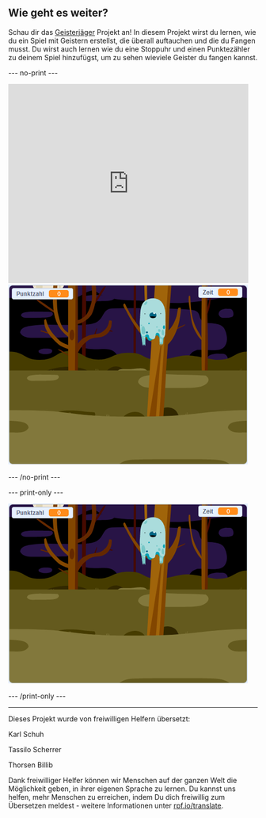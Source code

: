 ## Wie geht es weiter?

Schau dir das [Geisterjäger](https://projects.raspberrypi.org/de-DE/projects/ghostbusters?utm_source=pathway&utm_medium=whatnext&utm_campaign=projects) Projekt an! In diesem Projekt wirst du lernen, wie du ein Spiel mit Geistern erstellst, die überall auftauchen und die du Fangen musst. Du wirst auch lernen wie du eine Stoppuhr und einen Punktezähler zu deinem Spiel hinzufügst, um zu sehen wieviele Geister du fangen kannst.

--- no-print ---

<div class="scratch-preview">
  <iframe allowtransparency="true" width="485" height="402" src="https://scratch.mit.edu/projects/embed/334694150/?autostart=false" frameborder="0" scrolling="no"></iframe>
  <img src="images/ghostbusters-static.png">
</div>

--- /no-print ---

--- print-only ---

![Vorschau](images/ghostbusters-static.png)

--- /print-only ---

***

Dieses Projekt wurde von freiwilligen Helfern übersetzt:

Karl Schuh

Tassilo Scherrer

Thorsen Billib

Dank freiwilliger Helfer können wir Menschen auf der ganzen Welt die Möglichkeit geben, in ihrer eigenen Sprache zu lernen. Du kannst uns helfen, mehr Menschen zu erreichen, indem Du dich freiwillig zum Übersetzen meldest - weitere Informationen unter [rpf.io/translate](https://rpf.io/translate).
